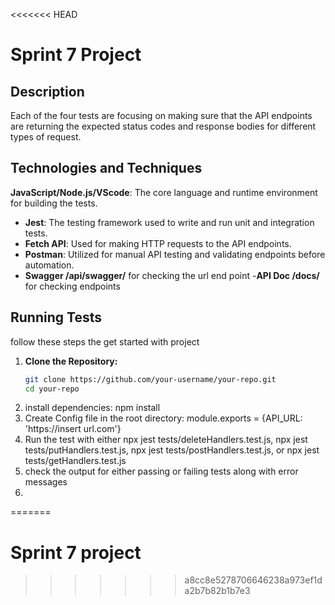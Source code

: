 <<<<<<< HEAD
# Sprint 7 Project

## Description
Each of the four tests are focusing on making sure that the API endpoints are returning the expected status codes and response bodies for different types of request.

## Technologies and Techniques
**JavaScript/Node.js/VScode**: The core language and runtime environment for building the tests.
- **Jest**: The testing framework used to write and run unit and integration tests.
- **Fetch API**: Used for making HTTP requests to the API endpoints.
- **Postman**: Utilized for manual API testing and validating endpoints before automation.
- **Swagger /api/swagger/** for checking the url end point
-**API Doc /docs/** for checking endpoints
## Running Tests
follow these steps the get started with project

1. **Clone the Repository:**
   ```bash
   git clone https://github.com/your-username/your-repo.git
   cd your-repo
2. install dependencies: npm install
3. Create Config file in the root directory: module.exports = {API_URL: 'https://insert url.com'}
4. Run the test with either npx jest tests/deleteHandlers.test.js, npx jest tests/putHandlers.test.js, npx jest tests/postHandlers.test.js, or npx jest tests/getHandlers.test.js
5. check the output for either passing or failing tests along with error messages
6. 
=======
# Sprint 7 project
>>>>>>> a8cc8e5278706646238a973ef1da2b7b82b1b7e3
